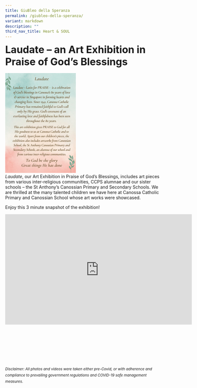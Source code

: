 ```yaml
---
title: GiuBleo della Speranza
permalink: /giubleo-della-speranza/
variant: markdown
description: ""
third_nav_title: Heart & SOUL
---
```

<b><font size="6">Laudate – an Art Exhibition in Praise of God’s Blessings
</font></b>
<br>
<br>
<img src="/images/Flagship%20Programmes/Poster.png" style="width:45%">
<br>
_Laudate_, our Art Exhibition in Praise of God’s Blessings, includes art pieces from various inter-religious communities, CCPS alumnae and our sister schools – the St Anthony’s Canossian Primary and Secondary Schools. We are thrilled at the many talented children we have here at Canossa Catholic Primary and Canossian School whose art works were showcased. 

Enjoy this 3 minute snapshot of the exhibition!

<center>
<iframe width="600" height="355" src="https://www.youtube.com/embed/rxq53XN_DNc" title="YouTube video player" frameborder="0" allow="accelerometer; autoplay; clipboard-write; encrypted-media; gyroscope; picture-in-picture" allowfullscreen=""></iframe>
</center>


<br>



<br><br><br><br><br><br>
<sup>_Disclaimer: All photos and videos were taken either pre-Covid, or with adherence and compliance to prevailing government regulations and COVID-19 safe management measures._</sup>